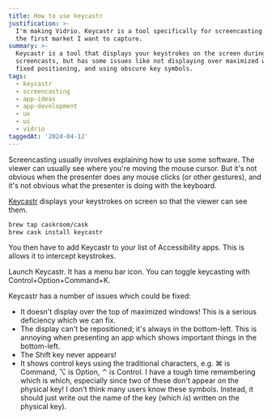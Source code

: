 ```yaml
---
title: How to use keycastr
justification: >-
  I'm making Vidrio. Keycastr is a tool specifically for screencasting. This is
  the first market I want to capture.
summary: >-
  Keycastr is a tool that displays your keystrokes on the screen during
  screencasts, but has some issues like not displaying over maximized windows,
  fixed positioning, and using obscure key symbols.
tags:
  - keycastr
  - screencasting
  - app-ideas
  - app-development
  - ux
  - ui
  - vidrio
taggedAt: '2024-04-12'
---
```


Screencasting usually involves explaining how to use some software. The viewer can usually see where you're moving the mouse cursor. But it's not obvious when the presenter does any mouse clicks (or other gestures), and it's not obvious  what the presenter is doing with the keyboard.

[Keycastr](https://github.com/keycastr/keycastr) displays your keystrokes on screen so that the viewer can see them.

```bash
brew tap caskroom/cask
brew cask install keycastr
```

You then have to add Keycastr to your list of Accessibility apps. This is allows it to intercept keystrokes.

Launch Keycastr. It has a menu bar icon. You can toggle keycasting with Control+Option+Command+K.

Keycastr has a number of issues which could be fixed:

* It doesn't display over the top of maximized windows! This is a serious deficiency which we can fix.
* The display can't be repositioned; it's always in the bottom-left. This is annoying when presenting an app which shows important things in the bottom-left.
* The Shift key never appears!
* It shows control keys using the traditional characters, e.g. ⌘ is Command, ⌥ is Option, ⌃ is Control. I have a tough time remembering which is which, especially since two of these don't appear on the physical key! I don't think many users know these symbols. Instead, it should just write out the name of the key (which _is_) written on the physical key).
